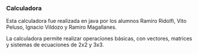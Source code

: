 
### Calculadora

Esta calculadora fue realizada en java por los alumnos Ramiro Ridolfi, Vito Peluso, Ignacio Vildozo y Ramiro Magallanes. 

La calculadora permite realizar operaciones básicas, con vectores, matrices y sistemas de ecuaciones de 2x2 y 3x3.


